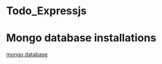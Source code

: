 # Todo_Expressjs

# Mongo database installations
[mongo database](https://www.mongodb.com/docs/manual/administration/install-community/)
 
